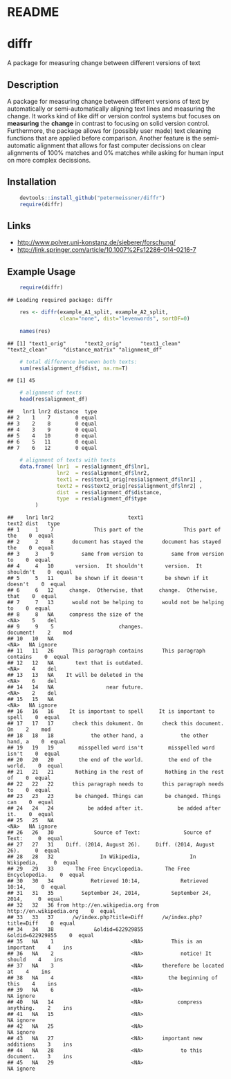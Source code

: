 # README


# diffr 
A package for measuring change between different versions of text

## Description


A package for measuring change between different versions of text by automatically
or semi-automatically aligning text lines and measuring the change. It works kind of like diff or version control systems but focuses on **measuring** the **change** in contrast to focusing on solid version control. Furthermore, the package allows for (possibly user made) text cleaning functions that are applied before comparison. Another feature is the semi-automatic alignment that allows for fast computer decissions on clear alignments of 100% matches and 0% matches while asking for human input on more complex decissions.
  

## Installation


```r
    devtools::install_github("petermeissner/diffr")
    require(diffr)
```
    
## Links

- http://www.polver.uni-konstanz.de/sieberer/forschung/
- http://link.springer.com/article/10.1007%2Fs12286-014-0216-7


## Example Usage




```r
    require(diffr)
```

```
## Loading required package: diffr
```

```r
    res <- diffr(example_A1_split, example_A2_split, 
                 clean="none", dist="levenwords", sortDF=0)

    names(res)
```

```
## [1] "text1_orig"      "text2_orig"      "text1_clean"     "text2_clean"     "distance_matrix" "alignment_df"
```

```r
    # total difference between both texts:
    sum(res$alignment_df$dist, na.rm=T)
```

```
## [1] 45
```

```r
    # alignment of texts
    head(res$alignment_df)
```

```
##   lnr1 lnr2 distance  type
## 2    1    7        0 equal
## 3    2    8        0 equal
## 4    3    9        0 equal
## 5    4   10        0 equal
## 6    5   11        0 equal
## 7    6   12        0 equal
```

```r
    # alignment of texts with texts
    data.frame( lnr1  = res$alignment_df$lnr1, 
                lnr2  = res$alignment_df$lnr2, 
                text1 = res$text1_orig[res$alignment_df$lnr1] ,
                text2 = res$text2_orig[res$alignment_df$lnr2] ,
                dist  = res$alignment_df$distance,
                type  = res$alignment_df$type
         )
```

```
##    lnr1 lnr2                        text1                        text2 dist   type
## 1     1    7             This part of the             This part of the    0  equal
## 2     2    8      document has stayed the      document has stayed the    0  equal
## 3     3    9         same from version to         same from version to    0  equal
## 4     4   10       version.  It shouldn't       version.  It shouldn't    0  equal
## 5     5   11       be shown if it doesn't       be shown if it doesn't    0  equal
## 6     6   12     change.  Otherwise, that     change.  Otherwise, that    0  equal
## 7     7   13      would not be helping to      would not be helping to    0  equal
## 8     8   NA     compress the size of the                         <NA>    5    del
## 9     9    5                     changes.                    document!    2    mod
## 10   10   NA                                                      <NA>   NA ignore
## 11   11   26      This paragraph contains      This paragraph contains    0  equal
## 12   12   NA       text that is outdated.                         <NA>    4    del
## 13   13   NA    It will be deleted in the                         <NA>    6    del
## 14   14   NA                 near future.                         <NA>    2    del
## 15   15   NA                                                      <NA>   NA ignore
## 16   16   16     It is important to spell     It is important to spell    0  equal
## 17   17   17      check this dokument. On      check this document. On    2    mod
## 18   18   18            the other hand, a            the other hand, a    0  equal
## 19   19   19        misspelled word isn't        misspelled word isn't    0  equal
## 20   20   20        the end of the world.        the end of the world.    0  equal
## 21   21   21       Nothing in the rest of       Nothing in the rest of    0  equal
## 22   22   22      this paragraph needs to      this paragraph needs to    0  equal
## 23   23   23       be changed. Things can       be changed. Things can    0  equal
## 24   24   24           be added after it.           be added after it.    0  equal
## 25   25   NA                                                      <NA>   NA ignore
## 26   26   30             Source of Text:              Source of Text:     0  equal
## 27   27   31    Diff. (2014, August 26).     Diff. (2014, August 26).     0  equal
## 28   28   32               In Wikipedia,                In Wikipedia,     0  equal
## 29   29   33       The Free Encyclopedia.       The Free Encyclopedia.    0  equal
## 30   30   34            Retrieved 10:14,             Retrieved 10:14,     0  equal
## 31   31   35         September 24, 2014,          September 24, 2014,     0  equal
## 32   32   36 from http://en.wikipedia.org from http://en.wikipedia.org    0  equal
## 33   33   37      /w/index.php?title=Diff      /w/index.php?title=Diff    0  equal
## 34   34   38             &oldid=622929855             &oldid=622929855    0  equal
## 35   NA    1                         <NA>         This is an important    4    ins
## 36   NA    2                         <NA>            notice! It should    4    ins
## 37   NA    3                         <NA>      therefore be located at    4    ins
## 38   NA    4                         <NA>        the beginning of this    4    ins
## 39   NA    6                         <NA>                                NA ignore
## 40   NA   14                         <NA>           compress anything.    2    ins
## 41   NA   15                         <NA>                                NA ignore
## 42   NA   25                         <NA>                                NA ignore
## 43   NA   27                         <NA>      important new additions    3    ins
## 44   NA   28                         <NA>            to this document.    3    ins
## 45   NA   29                         <NA>                                NA ignore
```
    
    

    
    
    
    
    
    
    
    
    
    
